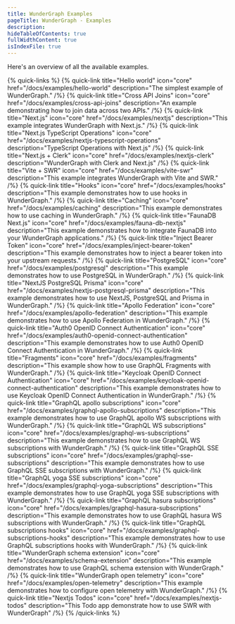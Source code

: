 ```yaml
---
title: WunderGraph Examples
pageTitle: WunderGraph - Examples
description:
hideTableOfContents: true
fullWidthContent: true
isIndexFile: true
---
```


Here's an overview of all the available examples.

{% quick-links %}
{% quick-link title="Hello world" icon="core" href="/docs/examples/hello-world" description="The simplest example of WunderGraph." /%}
{% quick-link title="Cross API Joins" icon="core" href="/docs/examples/cross-api-joins" description="An example demonstrating how to join data across two APIs." /%}
{% quick-link title="Next.js" icon="core" href="/docs/examples/nextjs" description="This example integrates WunderGraph with Next.js." /%}
{% quick-link title="Next.js TypeScript Operations" icon="core" href="/docs/examples/nextjs-typescript-operations" description="TypeScript Operations with Next.js" /%}
{% quick-link title="Next.js + Clerk" icon="core" href="/docs/examples/nextjs-clerk" description="WunderGraph with Clerk and Next.js" /%}
{% quick-link title="Vite + SWR" icon="core" href="/docs/examples/vite-swr" description="This example integrates WunderGraph with Vite and SWR." /%}
{% quick-link title="Hooks" icon="core" href="/docs/examples/hooks" description="This example demonstrates how to use hooks in WunderGraph." /%}
{% quick-link title="Caching" icon="core" href="/docs/examples/caching" description="This example demonstrates how to use caching in WunderGraph." /%}
{% quick-link title="FaunaDB Next.js" icon="core" href="/docs/examples/fauna-db-nextjs" description="This example demonstrates how to integrate FaunaDB into your WunderGraph applications." /%}
{% quick-link title="Inject Bearer Token" icon="core" href="/docs/examples/inject-bearer-token" description="This example demonstrates how to inject a bearer token into your upstream requests." /%}
{% quick-link title="PostgreSQL" icon="core" href="/docs/examples/postgresql" description="This example demonstrates how to use PostgreSQL in WunderGraph." /%}
{% quick-link title="NextJS PostgreSQL Prisma" icon="core" href="/docs/examples/nextjs-postgresql-prisma" description="This example demonstrates how to use NextJS, PostgreSQL and Prisma in WunderGraph." /%}
{% quick-link title="Apollo Federation" icon="core" href="/docs/examples/apollo-federation" description="This example demonstrates how to use Apollo Federation in WunderGraph." /%}
{% quick-link title="Auth0 OpenID Connect Authentication" icon="core" href="/docs/examples/auth0-openid-connect-authentication" description="This example demonstrates how to use Auth0 OpenID Connect Authentication in WunderGraph." /%}
{% quick-link title="Fragments" icon="core" href="/docs/examples/fragments" description="This example show how to use GraphQL Fragments with WunderGraph." /%}
{% quick-link title="Keycloak OpenID Connect Authentication" icon="core" href="/docs/examples/keycloak-openid-connect-authentication" description="This example demonstrates how to use Keycloak OpenID Connect Authentication in WunderGraph." /%}
{% quick-link title="GraphQL apollo subscriptions" icon="core" href="/docs/examples/graphql-apollo-subscriptions" description="This example demonstrates how to use GraphQL apollo WS subscriptions with WunderGraph." /%}
{% quick-link title="GraphQL WS subscriptions" icon="core" href="/docs/examples/graphql-ws-subscriptions" description="This example demonstrates how to use GraphQL WS subscriptions with WunderGraph." /%}
{% quick-link title="GraphQL SSE subscriptions" icon="core" href="/docs/examples/graphql-sse-subscriptions" description="This example demonstrates how to use GraphQL SSE subscriptions with WunderGraph." /%}
{% quick-link title="GraphQL yoga SSE subscriptions" icon="core" href="/docs/examples/graphql-yoga-subscriptions" description="This example demonstrates how to use GraphQL yoga SSE subscriptions with WunderGraph." /%}
{% quick-link title="GraphQL hasura subscriptions" icon="core" href="/docs/examples/graphql-hasura-subscriptions" description="This example demonstrates how to use GraphQL hasura WS subscriptions with WunderGraph." /%}
{% quick-link title="GraphQL subscriptions hooks" icon="core" href="/docs/examples/graphql-subscriptions-hooks" description="This example demonstrates how to use GraphQL subscriptions hooks with WunderGraph." /%}
{% quick-link title="WunderGraph schema extension" icon="core" href="/docs/examples/schema-extension" description="This example demonstrates how to use GraphQL schema extension with WunderGraph." /%}
{% quick-link title="WunderGraph open telemetry" icon="core" href="/docs/examples/open-telemetry" description="This example demonstrates how to configure open telemetry with WunderGraph." /%}
{% quick-link title="Nextjs Todos" icon="core" href="/docs/examples/nextjs-todos" description="This Todo app demonstrate how to use SWR with WunderGraph" /%}
{% /quick-links %}
